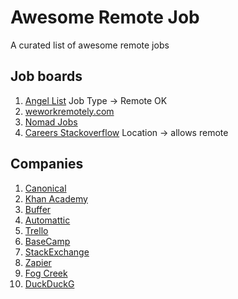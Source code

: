 Awesome Remote Job
==================

A curated list of awesome remote jobs

## Job boards
  1. [Angel List](https://angel.co/jobs) Job Type -> Remote OK
  1. [weworkremotely.com](https://weworkremotely.com/)
  1. [Nomad Jobs](http://nomadjobs.io/s)
  1. [Careers Stackoverflow](http://careers.stackoverflow.com/) Location -> allows remote
  
## Companies
  1. [Canonical](http://www.canonical.com/careers/all-vacancies)
  1. [Khan Academy](https://www.khanacademy.org/careers)
  1. [Buffer](http://jobs.bufferapp.com/)
  1. [Automattic](http://automattic.com/work-with-us/)
  1. [Trello](https://trello.com/jobs)
  1. [BaseCamp](https://basecamp.com/team)
  1. [StackExchange](http://stackexchange.com/work-here)
  1. [Zapier](https://zapier.com/jobs/)
  1. [Fog Creek](http://www.fogcreek.com/careers/)
  1. [DuckDuckG](https://duck.co/help/company/hiring)
